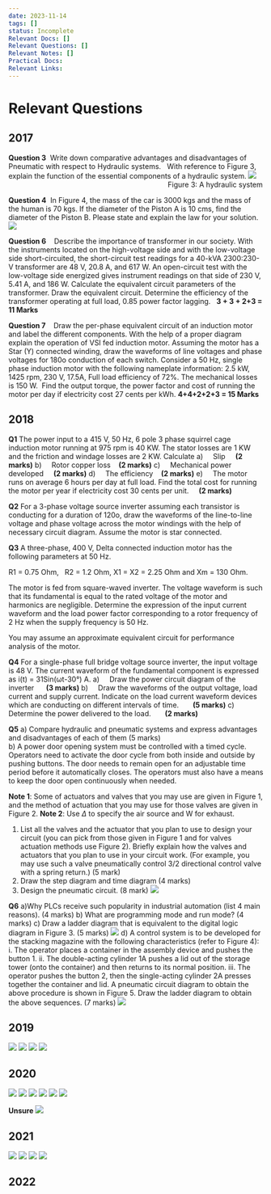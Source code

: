 ```yaml
---
date: 2023-11-14
tags: []
status: Incomplete
Relevant Docs: []
Relevant Questions: []
Relevant Notes: []
Practical Docs: 
Relevant Links:
---
```

# Relevant Questions
## 2017
**Question 3**  Write down comparative advantages and disadvantages of Pneumatic with respect to Hydraulic systems.  
With reference to Figure 3, explain the function of the essential components of a hydraulic system.
![](file:///C:/Users/tyler/AppData/Local/Packages/oice_16_974fa576_32c1d314_b92/AC/Temp/msohtmlclip1/01/clip_image002.png)                                                                               
Figure 3: A hydraulic system

**Question 4**  In Figure 4, the mass of the car is 3000 kgs and the mass of the human is 70 kgs. If the diameter of the Piston A is 10 cms, find the diameter of the Piston B. Please state and explain the law for your solution.
![](Attachments/Pasted%20image%2020231114170843.png)

**Question 6**    Describe the importance of transformer in our society.
With the instruments located on the high-voltage side and with the low-voltage side short-circuited, the short-circuit test readings for a 40-kVA 2300:230-V transformer are 48 V, 20.8 A, and 617 W. An open-circuit test with the low-voltage side energized gives instrument readings on that side of 230 V, 5.41 A, and 186 W.
Calculate the equivalent circuit parameters of the transformer.
Draw the equivalent circuit.
Determine the efficiency of the transformer operating at full load, 0.85 power factor lagging.
  **3 + 3 + 2+3 = 11 Marks**

**Question 7**    Draw the per-phase equivalent circuit of an induction motor and label the different components.
With the help of a proper diagram explain the operation of VSI fed induction motor.
Assuming the motor has a Star (Y) connected winding, draw the waveforms of line voltages and phase voltages for 180o conduction of each switch.
Consider a 50 Hz, single phase induction motor with the following nameplate information: 2.5 kW, 1425 rpm, 230 V, 17.5A, Full load efficiency of 72%. The mechanical losses is 150 W.  Find the output torque, the power factor and cost of running the motor per day if electricity cost 27 cents per kWh.
**4+4+2+2+3 = 15 Marks**


## 2018

**Q1**
The power input to a 415 V, 50 Hz, 6 pole 3 phase squirrel cage induction motor running at 975 rpm is 40 KW. The stator losses are 1 KW and the friction and windage losses are 2 KW. Calculate
a)     Slip     **(2 marks)**
b)     Rotor copper loss    **(2 marks)**
c)     Mechanical power developed     **(2 marks)**
d)     The efficiency    **(2 marks)**
e)     The motor runs on average 6 hours per day at full load. Find the total cost for running the motor per year if electricity cost 30 cents per unit.     **(2 marks)**

**Q2**
For a 3-phase voltage source inverter assuming each transistor is conducting for a duration of 120o, draw the waveforms of the line-to-line voltage and phase voltage across the motor windings with the help of necessary circuit diagram. Assume the motor is star connected.

**Q3**
A three-phase, 400 V, Delta connected induction motor has the following parameters at 50 Hz.

R1 = 0.75 Ohm,   R2 = 1.2 Ohm, X1 = X2 = 2.25 Ohm and Xm = 130 Ohm.

The motor is fed from square-waved inverter. The voltage waveform is such that its fundamental is equal to the rated voltage of the motor and harmonics are negligible. Determine the expression of the input current waveform and the load power factor corresponding to a rotor frequency of 2 Hz when the supply frequency is 50 Hz.

You may assume an approximate equivalent circuit for performance analysis of the motor.

**Q4**
For a single-phase full bridge voltage source inverter, the input voltage is 48 V. The current waveform of the fundamental component is expressed as i(t) = 31Sin(ωt-30°) A.
a)     Draw the power circuit diagram of the inverter      **(3 marks)**
b)     Draw the waveforms of the output voltage, load current and supply current. Indicate on the load current waveform devices which are conducting on different intervals of time.       **(5 marks)**
c)     Determine the power delivered to the load.       **(2 marks)**

**Q5**
 a) Compare hydraulic and pneumatic systems and express advantages and disadvantages of each of them (5 marks)                                                                                                                                
 b) A power door opening system must be controlled with a timed cycle. Operators need to activate the door cycle from both inside and outside by pushing buttons. The door needs to remain open for an adjustable time period before it automatically closes. The operators must also have a means to keep the door open continuously when needed.                                               

**Note 1**: Some of actuators and valves that you may use are given in Figure 1, and the method of actuation that you may use for those valves are given in Figure 2.
**Note 2**: Use  $\Delta$ to specify the air source and W for exhaust.                                                                  
1. List all the valves and the actuator that you plan to use to design your circuit (you can pick from those given in Figure 1 and for valves actuation methods use Figure 2). Briefly explain how the valves and actuators that you plan to use in your circuit work. (For example, you may use such a valve     pneumatically control 3/2 directional control valve with a spring return.)  (5 mark)
2. Draw the step diagram and time diagram (4 marks)
3. Design the pneumatic circuit. (8 mark)
![](Attachments/Pasted%20image%2020231114171512.png)

**Q6**
a)Why PLCs receive such popularity in industrial automation (list 4 main reasons).   (4 marks)
b) What are programming mode and run mode? (4 marks)
c) Draw a ladder diagram that is equivalent to the digital logic diagram in Figure 3. (5 marks)
![](Attachments/Pasted%20image%2020231114171628.png)
d) A control system is to be developed for the stacking magazine with the following characteristics (refer to Figure 4):
	i. The operator places a container in the assembly device and pushes the button 1.
	ii. The double-acting cylinder 1A pushes a lid out of the storage tower (onto the container) and then returns to its normal position.
	iii. The operator pushes the button 2, then the single-acting cylinder 2A presses together the container and lid. 
A pneumatic circuit diagram to obtain the above procedure is shown in Figure 5. Draw the ladder diagram to obtain the above sequences. (7 marks)
![](Attachments/Pasted%20image%2020231114171745.png)


## 2019
![](Attachments/Pasted%20image%2020231114171943.png)
![](Attachments/Pasted%20image%2020231114172007.png)
![](Attachments/Pasted%20image%2020231114172031.png)
![](Attachments/Pasted%20image%2020231114172046.png)

## 2020
![](Attachments/Pasted%20image%2020231114172258.png)
![](Attachments/Pasted%20image%2020231114172316.png)
![](Attachments/Pasted%20image%2020231114172346.png)
![](Attachments/Pasted%20image%2020231114172445.png)
![](Attachments/Pasted%20image%2020231114172510.png)
![](Attachments/Pasted%20image%2020231114172526.png)

**Unsure**
![](Attachments/Pasted%20image%2020231114172557.png)

## 2021
![](Attachments/Pasted%20image%2020231114173345.png)
![](Attachments/Pasted%20image%2020231114173407.png)
![](Attachments/Pasted%20image%2020231114173424.png)
![](Attachments/Pasted%20image%2020231114174010.png)



## 2022